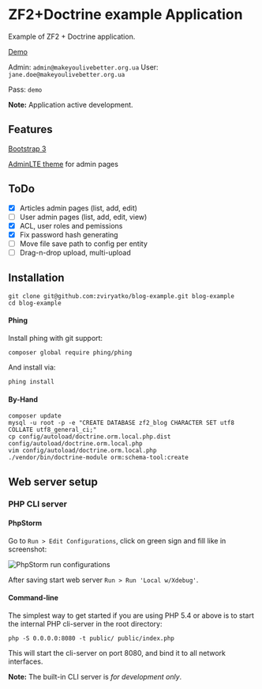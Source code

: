 ZF2+Doctrine example Application
================================

Example of ZF2 + Doctrine application.

[Demo](http://zf2-demo.makeyoulivebetter.org.ua/admin/login)

Admin: `admin@makeyoulivebetter.org.ua`
User: `jane.doe@makeyoulivebetter.org.ua`

Pass: `demo`

**Note:** Application active development.

Features
--------

[Bootstrap 3](https://getbootstrap.com/)

[AdminLTE theme](https://almsaeedstudio.com/) for admin pages

ToDo
----

- [x] Articles admin pages (list, add, edit)
- [ ] User admin pages (list, add, edit, view)
- [x] ACL, user roles and pemissions
- [x] Fix password hash generating
- [ ] Move file save path to config per entity
- [ ] Drag-n-drop upload, multi-upload

Installation
------------

    git clone git@github.com:zviryatko/blog-example.git blog-example
    cd blog-example

#### Phing

Install phing with git support:

    composer global require phing/phing
    
And install via:

    phing install

#### By-Hand

    composer update
    mysql -u root -p -e "CREATE DATABASE zf2_blog CHARACTER SET utf8 COLLATE utf8_general_ci;"
    cp config/autoload/doctrine.orm.local.php.dist config/autoload/doctrine.orm.local.php
    vim config/autoload/doctrine.orm.local.php
    ./vendor/bin/doctrine-module orm:schema-tool:create


Web server setup
----------------

### PHP CLI server

#### PhpStorm

Go to `Run > Edit Configurations`, click on green sign and fill like in screenshot:

![PhpStorm run configurations](https://dl.dropboxusercontent.com/u/12457762/screenshot/screenshot-2015-10-04_11%3A22%3A24.png)

After saving start web server `Run > Run 'Local w/Xdebug'`.

#### Command-line

The simplest way to get started if you are using PHP 5.4 or above is to start the internal PHP cli-server in the root
directory:

    php -S 0.0.0.0:8080 -t public/ public/index.php

This will start the cli-server on port 8080, and bind it to all network
interfaces.

**Note:** The built-in CLI server is *for development only*.
